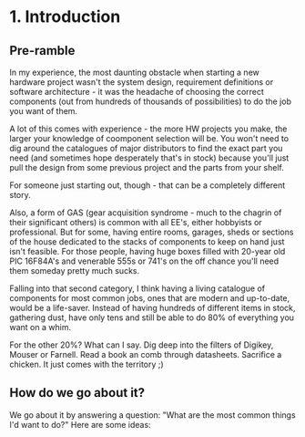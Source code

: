 # 1. Introduction

## Pre-ramble

In my experience, the most daunting obstacle when starting a new hardware project wasn't the system design, requirement definitions or software architecture - it was the headache of choosing the correct components (out from hundreds of thousands of possibilities) to do the job you want of them.

A lot of this comes with experience - the more HW projects you make, the larger your knowledge of coomponent selection will be. You won't need to dig around the catalogues of major distributors to find the exact part you need (and sometimes hope desperately that's in stock) because you'll just pull the design from some previous project and the parts from your shelf.

For someone just starting out, though - that can be a completely different story.

Also, a form of GAS (gear acquisition syndrome - much to the chagrin of their significant others) is common with all EE's, either hobbyists or professional. But for some, having entire rooms, garages, sheds or sections of the house dedicated to the stacks of components to keep on hand just isn't feasible. For those people, having huge boxes filled with 20-year old PIC 16F84A's and venerable 555s or 741's on the off chance you'll need them someday pretty much sucks.

Falling into that second category, I think having a living catalogue of components for most common jobs, ones that are modern and up-to-date, would be a life-saver. Instead of having hundreds of different items in stock, gathering dust, have only tens and still be able to do 80% of everything you want on a whim.  

For the other 20%? What can I say. Dig deep into the filters of Digikey, Mouser or Farnell. Read a book an comb through datasheets. Sacrifice a chicken. It just comes with the territory ;)

## How do we go about it?

We go about it by answering a question: "What are the most common things I'd want to do?" Here are some ideas:

